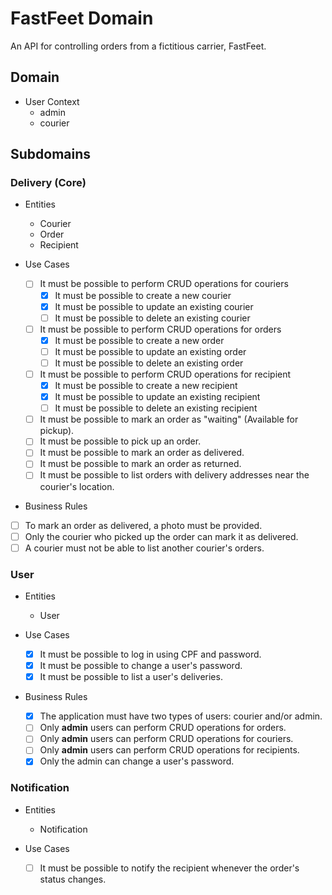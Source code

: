 # FastFeet Domain

An API for controlling orders from a fictitious carrier, FastFeet.

## Domain

- User Context
  - admin
  - courier

## Subdomains

### Delivery (Core)

- Entities
  - Courier
  - Order
  - Recipient

- Use Cases
  - [ ] It must be possible to perform CRUD operations for couriers
    - [x] It must be possible to create a new courier
    - [x] It must be possible to update an existing courier
    - [ ] It must be possible to delete an existing courier
  - [ ] It must be possible to perform CRUD operations for orders
    - [x] It must be possible to create a new order
    - [ ] It must be possible to update an existing order
    - [ ] It must be possible to delete an existing order
  - [ ] It must be possible to perform CRUD operations for recipient
    - [x] It must be possible to create a new recipient
    - [x] It must be possible to update an existing recipient
    - [ ] It must be possible to delete an existing recipient
  
  - [ ] It must be possible to mark an order as "waiting" (Available for pickup).
  - [ ] It must be possible to pick up an order.
  - [ ] It must be possible to mark an order as delivered.
  - [ ] It must be possible to mark an order as returned.
  - [ ] It must be possible to list orders with delivery addresses near the courier's location.

- Business Rules
 - [ ] To mark an order as delivered, a photo must be provided.
 - [ ] Only the courier who picked up the order can mark it as delivered.
 - [ ] A courier must not be able to list another courier's orders.

### User

- Entities
  - User

- Use Cases
  - [x] It must be possible to log in using CPF and password.
  - [x] It must be possible to change a user's password.
  - [x] It must be possible to list a user's deliveries.

- Business Rules
  - [x] The application must have two types of users: courier and/or admin. 
  - [ ] Only **admin** users can perform CRUD operations for orders. 
  - [ ] Only **admin** users can perform CRUD operations for couriers. 
  - [ ] Only **admin** users can perform CRUD operations for recipients.
  - [x] Only the admin can change a user's password.

### Notification

- Entities
  - Notification

- Use Cases
  - [ ] It must be possible to notify the recipient whenever the order's status changes.


